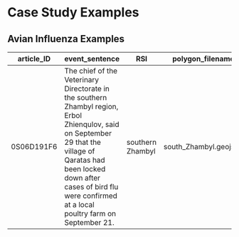 # Case Study Examples

## Avian Influenza Examples

article_ID | event_sentence |RSI | polygon_filename | comments |
--- | --- | --- | --- |--- |
0S06D191F6 | The chief of the Veterinary Directorate in the southern Zhambyl region, Erbol Zhienqulov, said on September 29 that the village of Qaratas had been locked down after cases of bird flu were confirmed at a local poultry farm on September 21.  | southern Zhambyl | south_Zhambyl.geojson |
